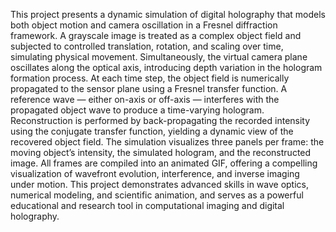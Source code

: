 This project presents a dynamic simulation of digital holography that models both object motion and camera oscillation in a Fresnel diffraction framework. A grayscale image is treated as a complex object field and subjected to controlled translation, rotation, and scaling over time, simulating physical movement. Simultaneously, the virtual camera plane oscillates along the optical axis, introducing depth variation in the hologram formation process.
At each time step, the object field is numerically propagated to the sensor plane using a Fresnel transfer function. A reference wave — either on-axis or off-axis — interferes with the propagated object wave to produce a time-varying hologram. Reconstruction is performed by back-propagating the recorded intensity using the conjugate transfer function, yielding a dynamic view of the recovered object field.
The simulation visualizes three panels per frame: the moving object’s intensity, the simulated hologram, and the reconstructed image. All frames are compiled into an animated GIF, offering a compelling visualization of wavefront evolution, interference, and inverse imaging under motion. This project demonstrates advanced skills in wave optics, numerical modeling, and scientific animation, and serves as a powerful educational and research tool in computational imaging and digital holography.

